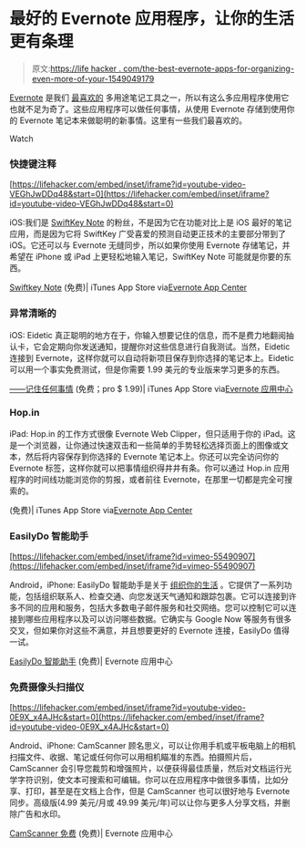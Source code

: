# 最好的 Evernote 应用程序，让你的生活更有条理

> 原文:[https://life hacker . com/the-best-evernote-apps-for-organizing-even-more-of-your-1549049179](https://lifehacker.com/the-best-evernote-apps-for-organizing-even-more-of-your-1549049179)

[Evernote](https://lifehacker.com/ive-been-using-evernote-all-wrong-heres-why-its-actual-5989980) 是我们 [最喜欢的](http://lifehacker.com/whats-all-the-fuss-about-evernote-should-i-be-using-it-5964285) 多用途笔记工具之一，所以有这么多应用程序使用它也就不足为奇了。这些应用程序可以做任何事情，从使用 Evernote 存储到使用你的 Evernote 笔记本来做聪明的新事情。这里有一些我们最喜欢的。

Watch

### 快捷键注释

 [https://lifehacker.com/embed/inset/iframe?id=youtube-video-VEGhJwDDq48&start=0](https://lifehacker.com/embed/inset/iframe?id=youtube-video-VEGhJwDDq48&start=0) 

iOS:我们是 [SwiftKey Note](https://lifehacker.com/swiftkey-note-syncs-with-evernote-lets-you-swipe-to-ty-1512301651) 的粉丝，不是因为它在功能对比上是 iOS 最好的笔记应用，而是因为它将 SwiftKey 广受喜爱的预测自动更正技术的主要部分带到了 iOS。它还可以与 Evernote 无缝同步，所以如果你使用 Evernote 存储笔记，并希望在 iPhone 或 iPad 上更轻松地输入笔记，SwiftKey Note 可能就是你要的东西。

[Swiftkey Note](https://itunes.apple.com/app/swiftkey-note/id773299901?ls=1&mt=8) (免费)| iTunes App Store via[Evernote App Center](https://appcenter.evernote.com/app/swiftkey/iphone)

### 异常清晰的

iOS: Eidetic 真正聪明的地方在于，你输入想要记住的信息，而不是费力地翻阅抽认卡，它会定期向你发送通知，提醒你对这些信息进行自我测试。当然，Eidetic 连接到 Evernote，这样你就可以自动将新项目保存到你选择的笔记本上。Eidetic 可以用一个事实免费测试，但是你需要 1.99 美元的专业版来学习更多的东西。

[——记住任何事情](https://itunes.apple.com/app/eidetic/id536240413) (免费；pro $ 1.99)| iTunes App Store via[Evernote 应用中心](https://appcenter.evernote.com/app/eidetic/iphone)

### Hop.in

iPad: Hop.in 的工作方式很像 Evernote Web Clipper，但只适用于你的 iPad。这是一个浏览器，让你通过快速双击和一些简单的手势轻松选择页面上的图像或文本，然后将内容保存到你选择的 Evernote 笔记本上。你还可以完全访问你的 Evernote 标签，这样你就可以把事情组织得井井有条。你可以通过 Hop.in 应用程序的时间线功能浏览你的剪报，或者前往 Evernote，在那里一切都是完全可搜索的。

(免费)| iTunes App Store via[Evernote App Center](https://appcenter.evernote.com/app/hop.in/ipad)

### EasilyDo 智能助手

 [https://lifehacker.com/embed/inset/iframe?id=vimeo-55490907](https://lifehacker.com/embed/inset/iframe?id=vimeo-55490907) 

Android，iPhone: EasilyDo 智能助手是关于 [组织你的生活](https://lifehacker.com/easilydo-for-iphone-gets-you-directions-to-your-next-ap-5968332) 。它提供了一系列功能，包括组织联系人、检查交通、向您发送天气通知和跟踪包裹。它可以连接到许多不同的应用和服务，包括大多数电子邮件服务和社交网络。您可以控制它可以连接到哪些应用程序以及可以访问哪些数据。它确实与 Google Now 等服务有很多交叉，但如果你对这些不满意，并且想要更好的 Evernote 连接，EasilyDo 值得一试。

[EasilyDo 智能助手](https://appcenter.evernote.com/app/easilydo-smart-assistant/iphone) (免费)| Evernote 应用中心

### 免费摄像头扫描仪

 [https://lifehacker.com/embed/inset/iframe?id=youtube-video-0E9X_x4AJHc&start=0](https://lifehacker.com/embed/inset/iframe?id=youtube-video-0E9X_x4AJHc&start=0) 

Android、iPhone: CamScanner 顾名思义，可以让你用手机或平板电脑上的相机扫描文件、收据、笔记或任何你可以用相机瞄准的东西。拍摄照片后，CamScanner 会引导您裁剪和增强照片，以便获得最佳质量，然后对文档运行光学字符识别，使文本可搜索和可编辑。你可以在应用程序中做很多事情，比如分享、打印，甚至是在文档上合作，但是 CamScanner 也可以很好地与 Evernote 同步。高级版(4.99 美元/月或 49.99 美元/年)可以让你与更多人分享文档，并删除广告和水印。

[CamScanner 免费](https://appcenter.evernote.com/app/camscanner) (免费)| Evernote 应用中心